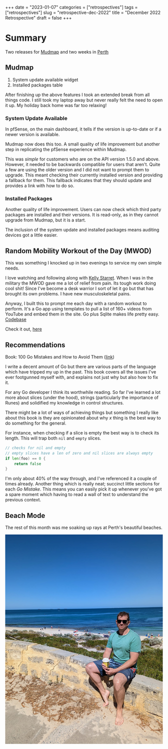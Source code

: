 +++
date = "2023-01-07"
categories = ["retrospectives"]
tags = ["retrospectives"]
slug = "retrospective-dec-2022"
title = "December 2022 Retrospective"
draft = false
+++

# Summary

Two releases for [Mudmap] and two weeks in [Perth]

## Mudmap

1. System update available widget
2. Installed packages table

After finishing up the above features I took an extended break from all things code. I still
took my laptop away but never really felt the need to open it up. My holiday back home was
far too relaxing!

### System Update Available

In pfSense, on the main dashboard, it tells if the version is up-to-date or if a 
newer version is available.

Mudmap now does this too. A small quality of life improvement but another step in replicating
the pfSense experience within Mudmap.

This was *simple* for customers who are on the API version 1.5.0 and above. However, it needed
to be backwards compatible for users that aren't. Quite a few are using the older version and I
did not want to prompt them to upgrade. This meant checking their currently installed version 
and providing a fallback for them. This fallback indicates that they should update and provides
a link with how to do so.

### Installed Packages

Another quality of life improvement. Users can now check which third party packages are installed
and their versions. It is read-only, as in they cannot upgrade from Mudmap, but it is a start.

The inclusion of the system update and installed packages means auditing devices got a little easier.

## Random Mobility Workout of the Day (MWOD)

This was something I knocked up in two evenings to service my own simple needs.

I love watching and following along with [Kelly Starret][kstarr]. When I was in the military
the MWOD gave me a lot of relief from pain. Its tough work doing cool shit! Since I've become
a desk warrior I sort of let it go but that has brought its own problems. I have new musculoskeletal 
pains.

Anyway, I built this to prompt me each day with a random workout to perform. It's a Go app using 
templates to pull a list of 160+ videos from YouTube and embed them in the site. Go plus Sqlite 
makes life pretty easy. [Codebase](https://github.com/danielmichaels/rmwod)

Check it out, [here][rmwod]

## Recommendations

Book: 100 Go Mistakes and How to Avoid Them ([link](https://www.manning.com/books/100-go-mistakes-and-how-to-avoid-them))

I write a decent amount of Go but there are various parts of the language which have tripped my 
up in the past. This book covers all the issues I've ever footgunned myself with, and explains
not just why but also how to fix it.

For any Go developer I think its worthwhile reading. So far I've learned a lot more about slices 
(under the hood), strings (particularly the importance of Runes) and solidified my knowledge in
control structures.

There might be a lot of ways of achieving things but something I really like about this book is
they are opinionated about why *x* thing is the best way to do something for the general.

For instance, when checking if a slice is empty the best way is to check its length. This will 
trap both `nil` and `empty` slices.

```go
// checks for nil and empty
// empty slices have a len of zero and nil slices are always empty
if len(foo) == 0 { 
	return false
}
```

I'm only about 40% of the way through, and I've referenced it a couple of times already. Another 
thing which is really neat; succinct little sections for each *Go Mistake*. This means you can easily
pick it up whenever you've got a spare moment which having to read a wall of text to understand 
the previous context.

## Beach Mode

The rest of this month was me soaking up rays at Perth's beautiful beaches.

![](beach-mode.jpeg 'chilling at the beach')

[mudmap]: https://mudmap.io/?utm_campaign=retro-nov-22&utm_source=danielms&utm_medium=blog
[perth]: https://en.wikipedia.org/wiki/Perth 
[kstarr]: https://en.wikipedia.org/wiki/Kelly_Starrett
[rmwod]: https://randommwod.com?utm_source=danielms

